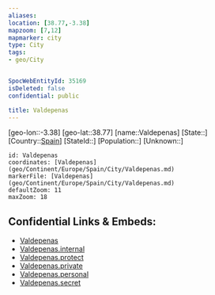 ```yaml
---
aliases: 
location: [38.77,-3.38]
mapzoom: [7,12] 
mapmarker: city 
type: City
tags:
- geo/City


SpocWebEntityId: 35169
isDeleted: false
confidential: public

title: Valdepenas
---
```

[geo-lon::-3.38]
[geo-lat::38.77]
[name::Valdepenas]
[State::]
[Country::[Spain](geo/Continent/Europe/Spain.md)]
[StateId::]
[Population::]
[Unknown::]


```leaflet
id: Valdepenas
coordinates: [Valdepenas](geo/Continent/Europe/Spain/City/Valdepenas.md)
markerFile: [Valdepenas](geo/Continent/Europe/Spain/City/Valdepenas.md)
defaultZoom: 11 
maxZoom: 18
```


## Confidential Links & Embeds: 
- [Valdepenas](../../../../../../_public/geo/Continent/Europe/Spain/City/Valdepenas.md) 
- [Valdepenas.internal](../../../../../../_internal/geo/Continent/Europe/Spain/City/Valdepenas.internal.md) 
- [Valdepenas.protect](../../../../../../_protect/geo/Continent/Europe/Spain/City/Valdepenas.protect.md) 
- [Valdepenas.private](../../../../../../_private/geo/Continent/Europe/Spain/City/Valdepenas.private.md) 
- [Valdepenas.personal](../../../../../../_personal/geo/Continent/Europe/Spain/City/Valdepenas.personal.md) 
- [Valdepenas.secret](../../../../../../_secret/geo/Continent/Europe/Spain/City/Valdepenas.secret.md) 
